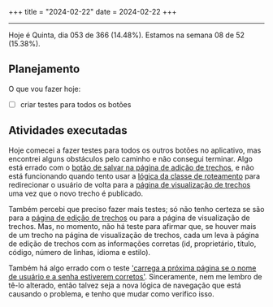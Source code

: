 +++
title = "2024-02-22"
date = 2024-02-22
+++

---

Hoje é Quinta, dia 053 de 366 (14.48%). Estamos na semana 08 de 52 (15.38%).

## Planejamento

O que vou fazer hoje:

- [ ] criar testes para todos os botões

## Atividades executadas

Hoje comecei a fazer testes para todos os outros botões no aplicativo, mas encontrei alguns obstáculos pelo caminho e não consegui terminar. Algo está errado com o [botão de salvar na página de adição de trechos](https://github.com/OmnicodeSolutions/luisa_drf_flutter_client/blob/b29aafc2feaa43358ce274b268e9346578bf5ff9/lib/add_snippet.dart#L194C25-L209C23), e não está funcionando quando tento usar a [lógica da classe de roteamento](https://github.com/OmnicodeSolutions/luisa_drf_flutter_client/blob/b29aafc2feaa43358ce274b268e9346578bf5ff9/lib/add_snippet.dart#L29C2-L32C4) para redirecionar o usuário de volta para a [página de visualização de trechos](https://github.com/OmnicodeSolutions/luisa_drf_flutter_client/blob/snippets_CRUD/lib/view_snippets.dart) uma vez que o novo trecho é publicado.

Também percebi que preciso fazer mais testes; só não tenho certeza se são para a [página de edição de trechos](https://github.com/OmnicodeSolutions/luisa_drf_flutter_client/blob/snippets_CRUD/lib/edit_snippet.dart) ou para a página de visualização de trechos. Mas, no momento, não há teste para afirmar que, se houver mais de um trecho na página de visualização de trechos, cada um leva à página de edição de trechos com as informações corretas (id, proprietário, título, código, número de linhas, idioma e estilo).

Também há algo errado com o teste ['carrega a próxima página se o nome de usuário e a senha estiverem corretos'](https://github.com/OmnicodeSolutions/luisa_drf_flutter_client/blob/b29aafc2feaa43358ce274b268e9346578bf5ff9/test/login_test.dart#L135C3-L155C1). Sinceramente, nem me lembro de tê-lo alterado, então talvez seja a nova lógica de navegação que está causando o problema, e tenho que mudar como verifico isso.
